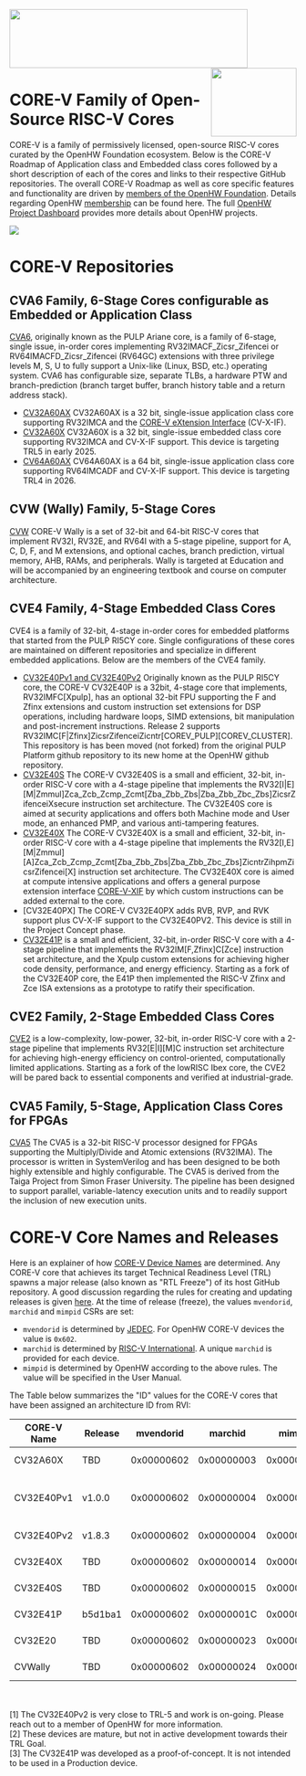 <img src="https://www.openhwgroup.org/images/openhw-landscape.png" width="418px" height="103px" /> <img src="https://www.openhwgroup.org/images/core-v-portrait.png" align="right" width="150px" height="120px"/>

# CORE-V Family of Open-Source RISC-V Cores

CORE-V is a family of permissively licensed, open-source RISC-V cores curated by the OpenHW Foundation ecosystem. Below is the CORE-V Roadmap of Application class and Embedded class cores followed by a short description of each of the cores and links to their respective GitHub repositories.  The overall CORE-V Roadmap as well as core specific features and functionality are driven by [members of the OpenHW Foundation](https://www.openhwgroup.org/#members-partners). Details regarding OpenHW [membership](https://www.openhwgroup.org/membership/#tab-membership) can be found here. The full [OpenHW Project Dashboard](https://github.com/openhwgroup/programs/blob/master/dashboard/Dashboard_SpreadSheetFriendly.md) provides more details about OpenHW projects.

<!-- <img src="https://github.com/openhwgroup/core-v-cores/blob/master/CV-CORES-Roadmap_2023-04-09.png" align="center" /> -->

<!-- <img src="https://github.com/openhwgroup/core-v-cores/blob/master/OpenHW-CoresTimeline-Feb2024.png" align="center" /> -->

<img src="https://github.com/openhwgroup/core-v-cores/blob/master/OpenHW-CoresTimeline-Feb2024-wider.png" align="center" />          


# CORE-V Repositories
## CVA6 Family, 6-Stage Cores configurable as Embedded or Application Class
[CVA6](https://github.com/openhwgroup/cva6), originally known as the PULP Ariane core, is a family of 6-stage, single issue, in-order cores implementing RV32IMACF_Zicsr_Zifencei or RV64IMACFD_Zicsr_Zifencei (RV64GC) extensions with three privilege levels M, S, U to fully support a Unix-like (Linux, BSD, etc.) operating system. CVA6 has configurable size, separate TLBs, a hardware PTW and branch-prediction (branch target buffer, branch history table and a return address stack).
- [CV32A60AX](https://github.com/openhwgroup/cva6) CV32A60AX is a 32 bit, single-issue application class core supporting RV32IMCA and the [CORE-V eXtension Interface](https://github.com/openhwgroup/core-v-xif) (CV-X-IF).
- [CV32A60X](https://github.com/openhwgroup/cva6) CV32A60X is a 32 bit, single-issue embedded class core supporting RV32IMCA and CV-X-IF support. This device is targeting TRL5 in early 2025.
- [CV64A60AX](https://github.com/openhwgroup/cva6) CV64A60AX is a 64 bit, single-issue application class core supporting RV64IMCADF and CV-X-IF support. This device is targeting TRL4 in 2026.


## CVW (Wally) Family, 5-Stage Cores
[CVW](https://github.com/openhwgroup/cvw) CORE-V Wally is a set of 32-bit and 64-bit RISC-V cores that implement RV32I, RV32E, and RV64I with a 5-stage pipeline,
support for A, C, D, F, and M extensions, and optional caches, branch prediction, virtual memory, AHB, RAMs, and peripherals.
Wally is targeted at Education and will be accompanied by an engineering textbook and course on computer architecture.


## CVE4 Family, 4-Stage Embedded Class Cores
CVE4 is a family of 32-bit, 4-stage in-order cores for embedded platforms that started from the PULP RI5CY core. Single configurations of these cores are maintained on different repositories and specialize in different embedded applications. Below are the members of the CVE4 family.
- [CV32E40Pv1 and CV32E40Pv2](https://github.com/openhwgroup/cv32e40p) Originally known as the PULP RI5CY core, the CORE-V CV32E40P is a 32bit, 4-stage core that implements, RV32IMFC[Xpulp], has an optional 32-bit FPU supporting the F and Zfinx extensions and custom instruction set extensions for DSP operations, including hardware loops, SIMD extensions, bit manipulation and post-increment instructions.  Release 2 supports RV32IMC[F|Zfinx]ZicsrZifenceiZicntr[COREV_PULP][COREV_CLUSTER]. This repository is has been moved (not forked) from the original PULP Platform github repository to its new home at the OpenHW github repository.
- [CV32E40S](https://github.com/openhwgroup/cv32e40s) The CORE-V CV32E40S is a small and efficient, 32-bit, in-order RISC-V core with a 4-stage pipeline that implements the RV32[I|E][M|Zmmul]Zca_Zcb_Zcmp_Zcmt[Zba_Zbb_Zbs|Zba_Zbb_Zbc_Zbs]ZicsrZifenceiXsecure instruction set architecture. The CV32E40S core is aimed at security applications and offers both Machine mode and User mode, an enhanced PMP, and various anti-tampering features.
- [CV32E40X](https://github.com/openhwgroup/cv32e40x) The CORE-V CV32E40X is a small and efficient, 32-bit, in-order RISC-V core with a 4-stage pipeline that implements the RV32[I,E][M|Zmmul][A]Zca_Zcb_Zcmp_Zcmt[Zba_Zbb_Zbs|Zba_Zbb_Zbc_Zbs]ZicntrZihpmZicsrZifencei[X] instruction set architecture. The CV32E40X core is aimed at compute intensive applications and offers a general purpose extension interface [CORE-V-XIF](https://github.com/openhwgroup/core-v-xif) by which custom instructions can be added external to the core.
- [CV32E40PX] The CORE-V CV32E40PX adds RVB, RVP, and RVK support plus CV-X-IF support to the CV32E40PV2.  This device is still in the Project Concept phase.
- [CV32E41P](https://github.com/openhwgroup/cv32e41p) is a small and efficient, 32-bit, in-order RISC-V core with a 4-stage pipeline that implements the RV32IM[F,Zfinx]C[Zce] instruction set architecture, and the Xpulp custom extensions for achieving higher code density, performance, and energy efficiency. Starting as a fork of the CV32E40P core, the E41P then implemented the RISC-V Zfinx and Zce ISA extensions as a prototype to ratify their specification.


## CVE2 Family, 2-Stage Embedded Class Cores
[CVE2](https://github.com/openhwgroup/cve2) is a low-complexity, low-power, 32-bit, in-order RISC-V core with a 2-stage pipeline that implements RV32[E|I][M]C instruction set architecture for achieving high-energy efficiency on control-oriented, computationally limited applications. Starting as a fork of the lowRISC Ibex core, the CVE2 will be pared back to essential components and verified at industrial-grade.


## CVA5 Family, 5-Stage, Application Class Cores for FPGAs
[CVA5](https://github.com/openhwgroup/cva5) The CVA5 is a 32-bit RISC-V processor designed for FPGAs supporting the Multiply/Divide and Atomic extensions (RV32IMA). The processor is written in SystemVerilog and has been designed to be both highly extensible and highly configurable. The CVA5 is derived from the Taiga Project from Simon Fraser University. The pipeline has been designed to support parallel, variable-latency execution units and to readily support the inclusion of new execution units.


# CORE-V Core Names and Releases
Here is an explainer of how [CORE-V Device Names](https://docs.google.com/presentation/d/1MIe9b10-HRglDa67s8oc_2TTYux-WtMY/edit?usp=sharing&ouid=112401338207375688045&rtpof=true&sd=true) are determined.
Any CORE-V core that achieves its target Technical Readiness Level (TRL) spawns a major release (also known as "RTL Freeze") of its host GitHub repository.
A good discussion regarding the rules for creating and updating releases is given [here](https://docs.openhwgroup.org/projects/cv32e40p-user-manual/en/latest/core_versions.html#core-versions-and-rtl-freeze-rules).
At the time of release (freeze), the values `mvendorid`, `marchid` and `mimpid` CSRs are set:
- `mvendorid` is determined by [JEDEC](https://www.jedec.org/).  For OpenHW CORE-V devices the value is `0x602`.
- `marchid` is determined by [RISC-V International](https://github.com/riscv/riscv-isa-manual/blob/main/marchid.md).
A unique `marchid` is provided for each device.
- `mimpid` is determined by OpenHW according to the above rules. The value will be specified in the User Manual.

The Table below summarizes the "ID" values for the CORE-V cores that have been assigned an architecture ID from RVI:

| CORE-V Name | Release | mvendorid  | marchid    | mimpid     | TRL Goal | TRL Achieved | Comment                      |
| ----------- | ------- | ---------- | ---------- | ---------- | -------- | ------------ | ---------------------------- |
| CV32A60X    | TBD     | 0x00000602 | 0x00000003 | 0x00000000 | TRL-5    | Q1, 2025     |                              |
| CV32E40Pv1  | v1.0.0  | 0x00000602 | 0x00000004 | 0x00000000 | TRL-5    | Yes          | F,D,XPULP not verified in v1 |
| CV32E40Pv2  | v1.8.3  | 0x00000602 | 0x00000004 | 0x00000001 | TRL-5    | No [1]       | Target is v2.0.0             |
| CV32E40X    | TBD     | 0x00000602 | 0x00000014 | 0x00000000 | TRL-5    | No [2]       |                              |
| CV32E40S    | TBD     | 0x00000602 | 0x00000015 | 0x00000000 | TRL-5    | No [2]       |                              |
| CV32E41P    | b5d1ba1 | 0x00000602 | 0x0000001C | 0x00000000 | TRL-3    | Archived [3] | "Release" is git hash        |
| CV32E20     | TBD     | 0x00000602 | 0x00000023 | 0x00000000 | TRL-5    | Q4, 2025     |                              |
| CVWally     | TBD     | 0x00000602 | 0x00000024 | 0x00000000 | TRL-5    | Q2, 2025     |                              |

<br><br>
[1] The CV32E40Pv2 is very close to TRL-5 and work is on-going.  Please reach out to a member of OpenHW for more information.
<br>
[2] These devices are mature, but not in active development towards their TRL Goal.
<br>
[3] The CV32E41P was developed as a proof-of-concept.  It is not intended to be used in a Production device.
